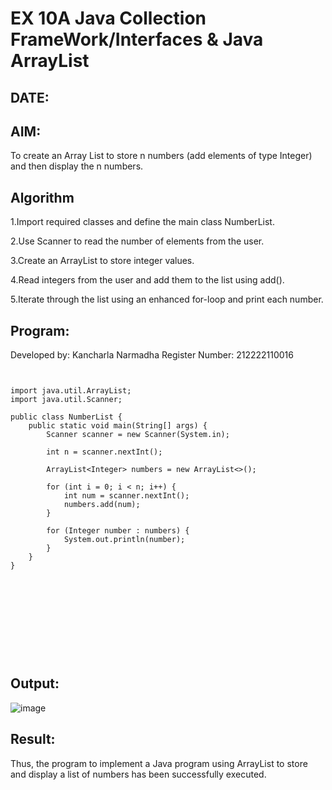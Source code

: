 
# EX 10A Java Collection FrameWork/Interfaces & Java ArrayList
## DATE:
## AIM:
To create an Array List to store n numbers (add elements of type Integer) and then display the n numbers.














## Algorithm

1.Import required classes and define the main class NumberList.

2.Use Scanner to read the number of elements from the user.

3.Create an ArrayList to store integer values.

4.Read integers from the user and add them to the list using add().

5.Iterate through the list using an enhanced for-loop and print each number.









## Program:

Developed by: Kancharla Narmadha
Register Number: 212222110016
```
    

import java.util.ArrayList;
import java.util.Scanner;

public class NumberList {
    public static void main(String[] args) {
        Scanner scanner = new Scanner(System.in);
        
        int n = scanner.nextInt();
        
        ArrayList<Integer> numbers = new ArrayList<>();
        
        for (int i = 0; i < n; i++) {
            int num = scanner.nextInt();
            numbers.add(num);
        }
        
        for (Integer number : numbers) {
            System.out.println(number);
        }
    }
}

      


            
      
               


    
```

## Output:

![image](https://github.com/user-attachments/assets/eb8f4246-b06f-4123-a2cd-b832c8d91bd4)


## Result:
Thus, the program to implement a Java program using ArrayList to store and display a list of numbers has been successfully executed.

